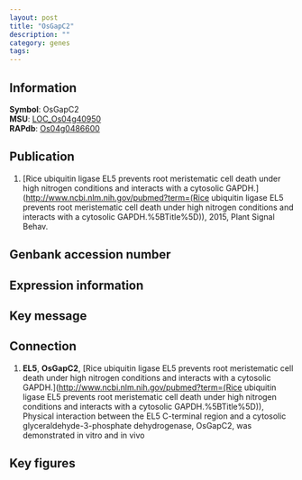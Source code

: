 ```yaml
---
layout: post
title: "OsGapC2"
description: ""
category: genes
tags: 
---
```


## Information
__Symbol__: OsGapC2  
__MSU__: [LOC_Os04g40950](http://rice.plantbiology.msu.edu/cgi-bin/ORF_infopage.cgi?orf=LOC_Os04g40950)  
__RAPdb__: [Os04g0486600](http://rapdb.dna.affrc.go.jp/viewer/gbrowse_details/irgsp1?name=Os04g0486600)  

## Publication
1. [Rice ubiquitin ligase EL5 prevents root meristematic cell death under high nitrogen conditions and interacts with a cytosolic GAPDH.](http://www.ncbi.nlm.nih.gov/pubmed?term=(Rice ubiquitin ligase EL5 prevents root meristematic cell death under high nitrogen conditions and interacts with a cytosolic GAPDH.%5BTitle%5D)), 2015, Plant Signal Behav.

## Genbank accession number

## Expression information

## Key message

## Connection
1. __EL5__, __OsGapC2__, [Rice ubiquitin ligase EL5 prevents root meristematic cell death under high nitrogen conditions and interacts with a cytosolic GAPDH.](http://www.ncbi.nlm.nih.gov/pubmed?term=(Rice ubiquitin ligase EL5 prevents root meristematic cell death under high nitrogen conditions and interacts with a cytosolic GAPDH.%5BTitle%5D)),  Physical interaction between the EL5 C-terminal region and a cytosolic glyceraldehyde-3-phosphate dehydrogenase, OsGapC2, was demonstrated in vitro and in vivo

## Key figures


